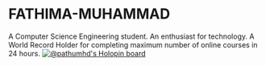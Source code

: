 # FATHIMA-MUHAMMAD
A Computer Science Engineering student. An enthusiast for technology. A World Record Holder for completing maximum number of online courses in 24 hours.
[![@pathumhd's Holopin board](https://holopin.me/pathumhd)](https://holopin.io/@pathumhd)
